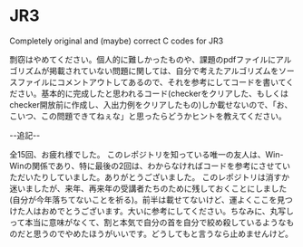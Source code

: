 # JR3
Completely original and (maybe) correct C codes for JR3

剽窃はやめてください。個人的に難しかったものや、課題のpdfファイルにアルゴリズムが掲載されていない問題に関しては、自分で考えたアルゴリズムをソースファイルにコメントアウトしてあるので、それを参考にしてコードを書いてください。基本的に完成したと思われるコード(checkerをクリアした、もしくはchecker開放前に作成し、入出力例をクリアしたもの)しか載せないので、「お、こいつ、この問題できてねぇな」と思ったらどうかヒントを教えてください。

--追記--

全15回、お疲れ様でした。
このレポジトリを知っている唯一の友人は、Win-Winの関係であり、特に最後の2回は、わからなければコードを参考にさせていただいたりしていました。ありがとうございました。
このレポジトリは消すか迷いましたが、来年、再来年の受講者たちのために残しておくことにしました(自分が今年落ちてないことを祈る)。前半は載せてないけど、運よくここを見つけた人はおめでとうございます。大いに参考にしてください。ちなみに、丸写しって本当に意味がなくて、割と本気で自分の首を自分で絞め殺しているようなものだと思うのでやめたほうがいいです。どうしてもと言うなら止めませんけど。

